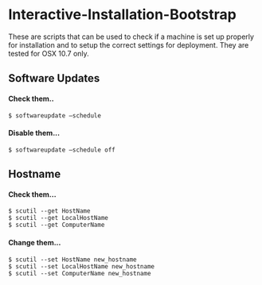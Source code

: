 Interactive-Installation-Bootstrap
==================================

These are scripts that can be used to check if a machine is set up properly for installation and to setup the correct settings for deployment. They are tested for OSX 10.7 only.


## Software Updates
#### Check them.. 
    $ softwareupdate —schedule

#### Disable them...
    $ softwareupdate —schedule off
  
## Hostname
#### Check them...
    $ scutil --get HostName 
    $ scutil --get LocalHostName
    $ scutil --get ComputerName

#### Change them...
    $ scutil --set HostName new_hostname
    $ scutil --set LocalHostName new_hostname
    $ scutil --set ComputerName new_hostname